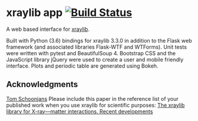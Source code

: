 # xraylib app [![Build Status](https://travis-ci.com/katrowlinson/xray_app.svg?branch=master)](https://travis-ci.com/katrowlinson/xray_app)

A web based interface for [xraylib](https://github.com/tschoonj/xraylib).

Built with Python (3.6) bindings for xraylib 3.3.0 in addition to the Flask web framework (and associated libraries Flask-WTF  and WTForms). 
Unit tests were written with pytest and BeautifulSoup 4. 
Bootstrap CSS and the JavaScript library jQuery were used to create a user and mobile friendly interface. Plots and periodic table are generated using Bokeh.

## Acknowledgments
[Tom Schoonjans](https://github.com/tschoonj)
Please include this paper in the reference list of your published work when you use xraylib for scientific purposes: [The xraylib library for X-ray—matter interactions. Recent developments](http://dx.doi.org/10.1016/j.sab.2011.09.011)
